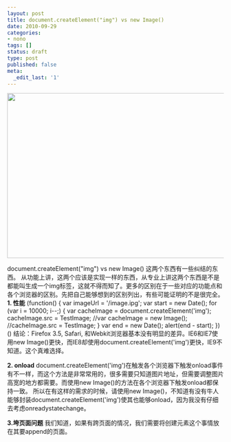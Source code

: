 ```yaml
---
layout: post
title: document.createElement("img") vs new Image()
date: 2010-09-29
categories:
- nono
tags: []
status: draft
type: post
published: false
meta:
  _edit_last: '1'
---
```

<img width="640" height="384" src="http://farm5.static.flickr.com/4154/5035892610_dfaef24382_z.jpg">

document.createElement("img") vs new Image() 这两个东西有一些纠结的东西。
从功能上讲，这两个应该是实现一样的东西，从专业上讲这两个东西是不是都能叫生成一个img标签，这就不得而知了。更多的区别在于一些对应的功能点和各个浏览器的区别。先把自己能够想到的区别列出，有些可能证明的不是很完全。
<strong>1. 性能</strong>
(function() {
    var imageUrl = '/image.ipg';
    var start = new Date();
    for (var i = 10000; i--;) {
      var cacheImage = document.createElement('img');
      cacheImage.src = TestImage;
     //var cacheImage = new Image();
      //cacheImage.src = TestImage;
    }
    var end = new Date();
    alert(end - start);
})()
结论：Firefox 3.5, Safari, 和Webkit浏览器基本没有明显的差异。IE6和IE7使用new Image()更快，而IE8却使用document.createElement('img')更快，IE9不知道。这个真难选择。

<strong>2. onload</strong>
document.createElement('img')在触发各个浏览器下触发onload事件有不一样，而这个方法是非常常用的，很多需要只知道图片地址，但需要调整图片高宽的地方都需要。而使用new Image()的方法在各个浏览器下触发onload都保持一致。
所以在有这样的需求的时候，请使用new Image()，不知道有没有牛人能够封装document.createElement('img')使其也能够onload，因为我没有仔细去考虑onreadystatechange。

<strong>3.垮页面问题</strong>
我们知道，如果有跨页面的情况，我们需要将创建元素这个事情放在其要append的页面。
